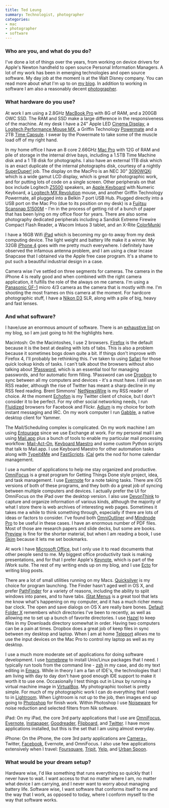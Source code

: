 ```yaml
---
title: Ted Leung
summary: Technologist, photographer
categories:
- mac
- photographer
- software
---
```


### Who are you, and what do you do?

I've done a lot of things over the years, from working on device drivers for Apple's Newton handheld to open source Personal Information Managers. A lot of my work has been in emerging technologies and open source software. My day job at the moment is at the Walt Disney company. You can read more about what I'm up to on [my blog](http://www.sauria.com/blog/ "Ted's weblog."). In addition to working in software I am also a reasonably decent [photographer](http://www.flickr.com/photos/twleung/ "Ted's photos on Flickr.").

### What hardware do you use?

At work I am using a 2.8GHz [MacBook Pro][macbook-pro] with 8G of RAM, and a 200GB OWC SSD. The RAM and SSD make a large difference in the responsiveness of the machine. At my desk I have a 24" Apple LED [Cinema Display][cinema-display], a [Logitech Performance Mouse MX][performance-mouse-mx], a Griffin Technology [Powermate][] and a 2TB [Time Capsule][time-capsule]. I swear by the Powermate to take some of the muscle load off of my right hand.

In my home office I have an 8 core 2.66GHz [Mac Pro][mac-pro] with 12G of RAM and pile of storage in the internal drive bays, including a 1.5TB Time Machine disk and a 1 TB disk for photographs. I also have an external 1TB disk which is an exact duplicate of the internal photographs disk, courtesy of a nightly [SuperDuper!][superduper] job. The display on the MacPro is an NEC 30" [3090WQXi][] which is a wide gamut LCD display, which is great for photographic work, and for putting lots of code on a single screen. Other peripherals on that box include Logitech [Z5500][z-5500] speakers, an [Apple Keyboard][keyboard] with Numeric Keyboard, a [Logitech MX Revolution][mx-revolution] mouse, and another Griffin Technology Powermate, all plugged into a Belkin 7 port USB Hub. Plugged directly into a USB port on the Mac Pro (due to its position on my desk) is a [Fujitsu Scansnap S1500M][scansnap-s1500m] - I'm in the process of getting rid of a bunch of paper that has been lying on my office floor for years. There are also some photography dedicated peripherals including a Sandisk Extreme Firewire Compact Flash Reader, a Wacom Intuos 3 tablet, and an X-Rite [ColorMunki][colormunki-photo]

I have a 16GB Wifi [iPad][] which is becoming my go-to away from my desk computing device. The light weight and battery life make it a winner. My 32GB [iPhone 4][iphone-4] goes with me pretty much everywhere. I definitely have observed the infamous antenna problem, and I am using a clear Incase Snapcase that I obtained via the Apple free case program. It's a shame to put such a beautiful industrial design in a case.

Camera wise I've settled on three segments for cameras. The camera in the iPhone 4 is really good and when combined with the right camera application, it fulfills the role of the always on me camera. I'm using a [Panasonic GF-1][lumix-dmc-gf1] micro 4/3 camera as the camera that is mostly with me. I'm shooting the most frames on this camera at the moment. For hardcore photographic stuff, I have a [Nikon D3][d3] SLR, along with a pile of big, heavy and fast lenses.

### And what software?

I have/use an enormous amount of software. There is an [exhaustive list](http://www.sauria.com/blog/mac-tips-and-tricks/ "Ted's full list of software.") on my blog, so I am just going to hit the highlights here.

Macintosh: On the Macintoshes, I use 2 browsers. [Firefox][] is the default because it is the best at dealing with lots of tabs. This is also a problem because it sometimes bogs down quite a bit. If things don't improve with Firefox 4, I'll probably be rethinking this. I've taken to using [Safari][] for those quick lookup kinds of tasks. I can't talk about the browsers without also talking about [1Password][], which is an essential tool for managing passwords, and for automatic form filling. 1Password can use [Dropbox][] to sync between all my computers and devices - it's a must have. I still use an RSS reader, although the rise of Twitter has meant a sharp decline in my RSS feed reading. Brent Simmons' [NetNewsWire][] is my RSS reader of choice. At the moment [Echofon][] is my Twitter client of choice, but I don't consider it to be perfect. For my other social networking needs, I run [Fluidized][fluid] browsers for Facebook and Flickr. [Adium][] is my choice for both instant messaging and IRC. On my work computer I run [Gabble][], a native desktop client for Yammer.

The Mail/Scheduling complex is complicated. On my work machine I am using [Entourage][] since we use Exchange at work. For my personal mail I am using [Mail.app][mail] plus a bunch of tools to enable my particular mail processing workflow: [Mail-Act-On][mail-act-on], [Keyboard Maestro][keyboard-maestro] and some custom Python scripts that talk to Mail.app. I use Keyboard Maestro for other automation tasks along with [Typeit4Me][] and [FastScripts][]. [iCal][] gets the nod for home calendar management.

I use a number of applications to help me stay organized and productive. [OmniFocus][] is a great program for Getting Things Done style project, idea, and task management. I use [Evernote][evernote-mac] for a note taking tasks. There are iOS versions of both of these programs, and they both do a great job of syncing between multiple computers and devices. I actually prefer the UI for OmniFocus on the iPad over the desktop version. I also use [DevonThink][] to capture and organize information of various kinds, although the majority of what I store there is web archives of interesting web pages. Sometimes it takes me a while to think something through, especially if there are lots of ideas or factors to consider. I've found both [OmniOutliner][] and [Mindnode Pro][mindnode-pro] to be useful in these cases. I have an enormous number of PDF files. Most of those are research papers and slide decks, but some are books. [Preview][] is fine for the shorter material, but when I am reading a book, I use [Skim][] because it lets me set bookmarks.

At work I have [Microsoft Office][office], but I only use it to read documents that other people send to me. My biggest office productivity task is making presentations, and for that I prefer Apple's [Keynote][], which is part of the iWork suite. The rest of my writing ends up on my blog, and I use [Ecto][] for writing blog posts.

There are a lot of small utilities running on my Macs. [Quicksilver][] is my choice for program launching. The Finder hasn't aged well in OS X, and prefer [PathFinder][path-finder] for a variety of reasons, including the ability to split windows into panes, and to have tabs. [iStat Menus][istat-menus] is a great tool that lets me know what's happening on my computer, and it has a much richer menu bar clock. The open and save dialogs on OS X are really bare bones. [Default Folder X][default-folder-x] remembers which directories I've been to recently, as well as allowing me to set up a bunch of favorite directories. I use [Hazel][] to keep files in my Downloads directory somewhat in order. Having two computers can be a pain at times. Dropbox does a great job of keep files in sync between my desktop and laptop. When I am at home [Teleport][] allows me to use the input devices on the Mac Pro to control my laptop as well as my desktop.

I use a much more moderate set of applications for doing software development. I use [homebrew][] to install Unix/Linux packages that I need. I typically run tools from the command line - [zsh][] in my case, and do my text editing in [Emacs][]. While in theory I am a fan of IDE's, the technologies that I am living with day to day don't have good enough IDE support to make it worth it to use one. Occasionally I test things out in Linux by running a virtual machine image in [VirtualBox][]. My photographic toolset is pretty simple. For much of my photographic work I can do everything that I need to in [Lightroom][]. When Lightroom is not up to the job, then images end up going to [Photoshop][] for finish work. Within Photoshop I use [Noiseware][] for noise reduction and selected filters from Nik software.

iPad: On my iPad, the core 3rd party applications that I use are [OmniFocus][omnifocus-ios], [Evernote][evernote-ios], [Instapaper][instapaper-ios], [Goodreader][goodreader-ios], [Flipboard][flipboard-ios], and [Twitter][twitter-ios]. I have more applications installed, but this is the set that I am using almost everyday.

iPhone: On the iPhone, the core 3rd party applications are [Camera+][camera-plus-ios], Twitter, [Facebook][facebook-ios], Evernote, and OmniFocus. I also use few applications extensively when I travel: [Foursquare][foursquare-ios], [Tripit][tripit-ios], [Yelp][yelp-ios], and [Urban Spoon][urbanspoon-ios].

### What would be your dream setup?

Hardware wise, I'd like something that runs everything so quickly that I never have to wait. I want access to that no matter where I am, no matter what device I am carrying, and I never want to worry about managing battery life. Software wise, I want software that conforms itself to me and the way that I work, as opposed to today, where I conform myself to the way that software works.

[3090wqxi]: https://www.amazon.com/LCD3090WQXi-BK-30-Inch-Widescreen-Resolution-Monitor/dp/B0013DJ31A "A 30 inch LCD monitor."
[cinema-display]: https://en.wikipedia.org/wiki/Apple_Cinema_Display "An LCD display."
[colormunki-photo]: http://xritephoto.com/ph_product_overview.aspx?id=1115 "A colour calibration device."
[d3]: https://en.wikipedia.org/wiki/Nikon_D3 "A 12.1 megapixel digital SLR."
[ipad]: https://www.apple.com/ipad/ "A tablet device."
[iphone-4]: https://en.wikipedia.org/wiki/IPhone_4 "A smartphone."
[keyboard]: https://www.apple.com/keyboard/ "The keyboard."
[lumix-dmc-gf1]: https://www.amazon.com/Panasonic-DMC-GF1-Four-Thirds-Interchangeable-Aspherical/dp/B002MUAEX4 "A 12.1 megapixel digital camera."
[mac-pro]: https://www.apple.com/mac-pro/ "The Intel-based Mac tower computer."
[macbook-pro]: https://www.apple.com/macbook-pro/ "A laptop."
[mx-revolution]: https://www.amazon.com/Logitech-Revolution-Cordless-Laser-Mouse/dp/B000HCT12O "A wireless laser mouse."
[performance-mouse-mx]: https://www.logitech.com/en-us/product/performance-mouse-mx "A wireless laser mouse."
[powermate]: https://store.griffintechnology.com/powermate "A USB multimedia controller."
[time-capsule]: https://www.apple.com/airport-time-capsule/ "A WiFi access point and backup system."
[z-5500]: https://www.amazon.com/Logitech-THX-Certified-Digital-Surround-Speaker/dp/B0002WPSBC "5.1 digital speakers."
[1password]: https://1password.com "Password management software for Mac OS X."
[adium]: https://en.wikipedia.org/wiki/Adium "A multi-protocol chat application for the Mac."
[camera-plus-ios]: http://camera.plus/ "A pro photo app for the iPhone."
[default-folder-x]: http://www.stclairsoft.com/DefaultFolderX/ "A Mac OS X utility for expanding the capabilities of the Open and Save dialogs."
[devonthink]: http://www.devontechnologies.com/products/devonthink/ "Software for storing all your documents, scans etc."
[dropbox]: https://www.dropbox.com/ "Online syncing and storage."
[echofon]: http://www.echofon.com/twitter/mac/ "A Twitter client for the Mac."
[ecto]: http://illuminex.com/ecto/ "Blogging software for Mac and Windows."
[emacs]: http://www.gnu.org/software/emacs/ "A free open-source text editor."
[entourage]: https://en.wikipedia.org/wiki/Microsoft_Entourage "A Mac email client included with Office."
[evernote-ios]: https://itunes.apple.com/us/app/evernote/id281796108 "An iPhone client for the Evernote web service."
[evernote-mac]: https://evernote.com/ "A Mac client for the note/image service."
[facebook-ios]: https://itunes.apple.com/us/app/facebook/id284882215 "An iPhone app for accessing Facebook."
[fastscripts]: https://red-sweater.com/fastscripts/ "System-wide access to Applescripts, for the Mac."
[firefox]: https://www.mozilla.org/en-US/firefox/new/ "A cross-platform open-source web browser."
[flipboard-ios]: https://itunes.apple.com/us/app/flipboard-your-social-news/id358801284 "A 'social magazine' for the iPad."
[fluid]: http://fluidapp.com/ "A WebKit-based application for creating Site Specific Browsers."
[foursquare-ios]: https://itunes.apple.com/us/app/foursquare/id306934924 "An iPhone client for the social location game."
[gabble]: https://www.macupdate.com/app/mac/31552/gabble/ "A Mac client for the Yammer messaging platform."
[goodreader-ios]: http://goodreader.com/ "A PDF reader for the iPad."
[hazel]: https://www.noodlesoft.com/ "A file organiser/housekeeper for the Mac."
[homebrew]: http://brew.sh "Command-line package manager for Mac OS X."
[ical]: https://en.wikipedia.org/wiki/ICal "Calendaring software included with Mac OS X."
[instapaper-ios]: https://www.instapaper.com/iphone "An iPhone app for reading Instapaper saved pages."
[istat-menus]: https://bjango.com/mac/istatmenus/ "A collection of Mac OS X menu items for monitoring your system."
[keyboard-maestro]: http://www.keyboardmaestro.com/main/ "A macro application for the Mac."
[keynote]: https://www.apple.com/keynote/ "Presentation software for the Mac."
[lightroom]: https://www.adobe.com/products/photoshop-lightroom.html "Photo management and editing software."
[mail-act-on]: http://indev.ca/MailActOn.html "A tool for Mail.app to organise emails via the keyboard."
[mail]: https://en.wikipedia.org/wiki/Mail_(application) "The default Mac OS X mail client."
[mindnode-pro]: https://itunes.apple.com/app/mindnode-pro/id402398561 "Mac mind mapping software."
[netnewswire]: https://en.wikipedia.org/wiki/NetNewsWire "A popular feed reader for the Mac."
[noiseware]: http://www.imagenomic.com/nw.aspx "A noise reduction plugin for Photoshop."
[office]: https://products.office.com/en-us/home "An office productivity suite."
[omnifocus-ios]: https://itunes.apple.com/us/app/omnifocus-2-for-iphone/id690305341 "Task management for the iPhone."
[omnifocus]: https://www.omnigroup.com/omnifocus/ "Task management software for the Mac."
[omnioutliner]: https://www.omnigroup.com/omnioutliner/ "To-do/task management software for Mac OS X."
[path-finder]: http://www.cocoatech.com/pathfinder/ "A replacement for Mac OS X's Finder file browser."
[photoshop]: https://www.adobe.com/products/photoshop.html "A bitmap image editor."
[preview]: https://en.wikipedia.org/wiki/Preview_(Mac_OS) "An image viewer included with Mac OS X."
[quicksilver]: https://qsapp.com/ "A data manipulator and launcher for the Mac."
[safari]: https://www.apple.com/safari/ "A fast web browser."
[scansnap-s1500m]: http://www.fujitsu.com/us/products/computing/peripheral/scanners/product/eol/s1500m/ "A sheet-fed scanner for the Mac."
[skim]: http://skim-app.sourceforge.net/ "PDF reader/note-taker software for the Mac."
[superduper]: http://shirt-pocket.com/SuperDuper/SuperDuperDescription.html "An excellent Mac backup/cloning application."
[teleport]: https://www.macupdate.com/app/mac/14042/teleport "Control multiple Macs with a single keyboard and mouse."
[tripit-ios]: https://www.tripit.com/uhp/mobile "An iPhone client for the trip sharing service."
[twitter-ios]: https://itunes.apple.com/app/twitter/id333903271 "A Twitter client."
[typeit4me]: https://www.ettoresoftware.com/mac-apps/typeit4me/ "A typing shortcut tool for the Mac."
[urbanspoon-ios]: https://itunes.apple.com/app/urbanspoon/id284708449 "An iPhone client for the local restaurant service."
[virtualbox]: https://www.virtualbox.org/ "Open-source virtualisation software."
[yelp-ios]: https://itunes.apple.com/app/yelp/id284910350?mt=8 "An iPhone app for accessing Yelp reviews."
[zsh]: http://www.zsh.org/ "An interactive shell and scripting language."
